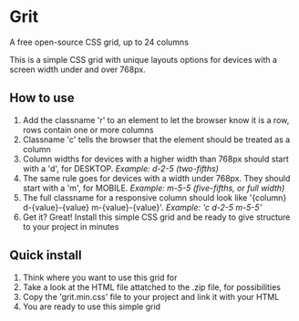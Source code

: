# Grit
A free open-source CSS grid, up to 24 columns

This is a simple CSS grid with unique layouts options for devices with a screen width under and over 768px.

How to use
-

1. Add the classname 'r' to an element to let the browser know it is a row, rows contain one or more columns
2. Classname 'c' tells the browser that the element should be treated as a column
3. Column widths for devices with a higher width than 768px should start with a 'd', for DESKTOP.
  *Example: d-2-5 (two-fifths)*
4. The same rule goes for devices with a width under 768px. They should start with a 'm', for MOBILE.
  *Example: m-5-5 (five-fifths, or full width)*
5. The full classname for a responsive column should look like '{column} d-{value}-{value} m-{value}-{value}'.
  *Example: 'c d-2-5 m-5-5'*
6. Get it? Great! Install this simple CSS grid and be ready to give structure to your project in minutes

Quick install
-

1. Think where you want to use this grid for
2. Take a look at the HTML file attatched to the .zip file, for possibilities
3. Copy the 'grit.min.css' file to your project and link it with your HTML
4. You are ready to use this simple grid
